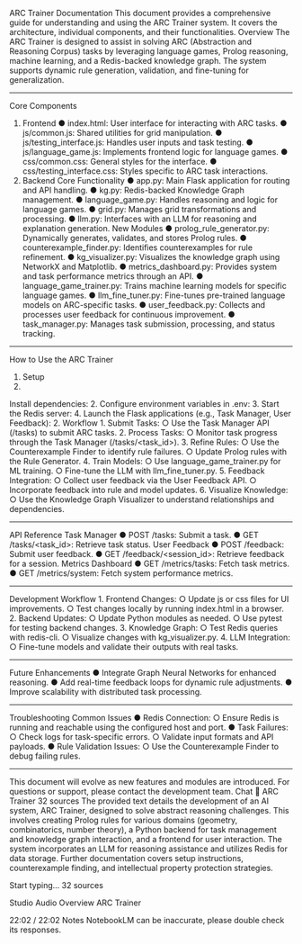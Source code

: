 ARC Trainer Documentation
This document provides a comprehensive guide for understanding and using the ARC Trainer system. It covers the architecture, individual components, and their functionalities.
Overview
The ARC Trainer is designed to assist in solving ARC (Abstraction and Reasoning Corpus) tasks by leveraging language games, Prolog reasoning, machine learning, and a Redis-backed knowledge graph. The system supports dynamic rule generation, validation, and fine-tuning for generalization.

--------------------------------------------------------------------------------
Core Components
1. Frontend
●
index.html: User interface for interacting with ARC tasks.
●
js/common.js: Shared utilities for grid manipulation.
●
js/testing_interface.js: Handles user inputs and task testing.
●
js/language_game.js: Implements frontend logic for language games.
●
css/common.css: General styles for the interface.
●
css/testing_interface.css: Styles specific to ARC task interactions.
2. Backend
Core Functionality
●
app.py: Main Flask application for routing and API handling.
●
kg.py: Redis-backed Knowledge Graph management.
●
language_game.py: Handles reasoning and logic for language games.
●
grid.py: Manages grid transformations and processing.
●
llm.py: Interfaces with an LLM for reasoning and explanation generation.
New Modules
●
prolog_rule_generator.py: Dynamically generates, validates, and stores Prolog rules.
●
counterexample_finder.py: Identifies counterexamples for rule refinement.
●
kg_visualizer.py: Visualizes the knowledge graph using NetworkX and Matplotlib.
●
metrics_dashboard.py: Provides system and task performance metrics through an API.
●
language_game_trainer.py: Trains machine learning models for specific language games.
●
llm_fine_tuner.py: Fine-tunes pre-trained language models on ARC-specific tasks.
●
user_feedback.py: Collects and processes user feedback for continuous improvement.
●
task_manager.py: Manages task submission, processing, and status tracking.

--------------------------------------------------------------------------------
How to Use the ARC Trainer
1. Setup
1.
Install dependencies:
2.
Configure environment variables in .env:
3.
Start the Redis server:
4.
Launch the Flask applications (e.g., Task Manager, User Feedback):
2. Workflow
1.
Submit Tasks:
○
Use the Task Manager API (/tasks) to submit ARC tasks.
2.
Process Tasks:
○
Monitor task progress through the Task Manager (/tasks/<task_id>).
3.
Refine Rules:
○
Use the Counterexample Finder to identify rule failures.
○
Update Prolog rules with the Rule Generator.
4.
Train Models:
○
Use language_game_trainer.py for ML training.
○
Fine-tune the LLM with llm_fine_tuner.py.
5.
Feedback Integration:
○
Collect user feedback via the User Feedback API.
○
Incorporate feedback into rule and model updates.
6.
Visualize Knowledge:
○
Use the Knowledge Graph Visualizer to understand relationships and dependencies.

--------------------------------------------------------------------------------
API Reference
Task Manager
●
POST /tasks: Submit a task.
●
GET /tasks/<task_id>: Retrieve task status.
User Feedback
●
POST /feedback: Submit user feedback.
●
GET /feedback/<session_id>: Retrieve feedback for a session.
Metrics Dashboard
●
GET /metrics/tasks: Fetch task metrics.
●
GET /metrics/system: Fetch system performance metrics.

--------------------------------------------------------------------------------
Development Workflow
1.
Frontend Changes:
○
Update js or css files for UI improvements.
○
Test changes locally by running index.html in a browser.
2.
Backend Updates:
○
Update Python modules as needed.
○
Use pytest for testing backend changes.
3.
Knowledge Graph:
○
Test Redis queries with redis-cli.
○
Visualize changes with kg_visualizer.py.
4.
LLM Integration:
○
Fine-tune models and validate their outputs with real tasks.

--------------------------------------------------------------------------------
Future Enhancements
●
Integrate Graph Neural Networks for enhanced reasoning.
●
Add real-time feedback loops for dynamic rule adjustments.
●
Improve scalability with distributed task processing.

--------------------------------------------------------------------------------
Troubleshooting
Common Issues
●
Redis Connection:
○
Ensure Redis is running and reachable using the configured host and port.
●
Task Failures:
○
Check logs for task-specific errors.
○
Validate input formats and API payloads.
●
Rule Validation Issues:
○
Use the Counterexample Finder to debug failing rules.

--------------------------------------------------------------------------------
This document will evolve as new features and modules are introduced. For questions or support, please contact the development team.
Chat
🤖
ARC Trainer
32 sources
The provided text details the development of an AI system, ARC Trainer, designed to solve abstract reasoning challenges. This involves creating Prolog rules for various domains (geometry, combinatorics, number theory), a Python backend for task management and knowledge graph interaction, and a frontend for user interaction. The system incorporates an LLM for reasoning assistance and utilizes Redis for data storage. Further documentation covers setup instructions, counterexample finding, and intellectual property protection strategies.

Start typing...
32 sources



Studio
Audio Overview
ARC Trainer

22:02 / 22:02
Notes
NotebookLM can be inaccurate, please double check its responses.

